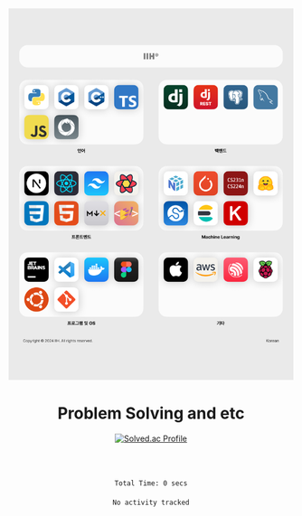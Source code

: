 <!--
**ds5105119/ds5105119** is a ✨ _special_ ✨ repository because its `README.md` (this file) appears on your GitHub profile.

Here are some ideas to get you started:
/
- 🔭 I’m currently working on CS
- 🌱 I’m currently learning CS/ML
- 👯 I’m looking to collaborate on Design
- 💬 Ask me about CS
- 📫 How to reach me: github, naver blog
- 😄 Pronouns: he/his
- ⚡ Fun fact: ...
-->

<div align=center>
<img src="https://raw.githubusercontent.com/ds5105119/ds5105119/main/assets/stack.png"/>
 
# Problem Solving and etc
</a>

[![Solved.ac Profile](http://mazassumnida.wtf/api/generate_badge?boj=ds5105119)](https://solved.ac/ds5105119)<br/>

<br/><br/>

<!--START_SECTION:waka-->

```txt
Total Time: 0 secs

No activity tracked
```

<!--END_SECTION:waka-->

</div>
